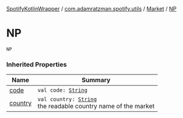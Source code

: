 [SpotifyKotlinWrapper](../../index.md) / [com.adamratzman.spotify.utils](../index.md) / [Market](index.md) / [NP](./-n-p.md)

# NP

`NP`

### Inherited Properties

| Name | Summary |
|---|---|
| [code](code.md) | `val code: `[`String`](https://kotlinlang.org/api/latest/jvm/stdlib/kotlin/-string/index.html) |
| [country](country.md) | `val country: `[`String`](https://kotlinlang.org/api/latest/jvm/stdlib/kotlin/-string/index.html)<br>the readable country name of the market |
